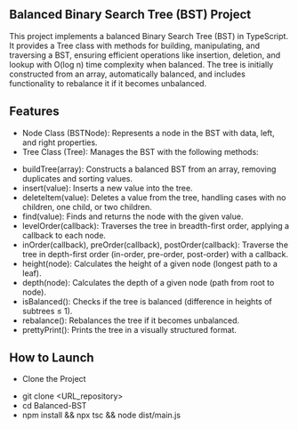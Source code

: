 ## Balanced Binary Search Tree (BST) Project
This project implements a balanced Binary Search Tree (BST) in TypeScript. It provides a Tree class with methods for building, manipulating, and traversing a BST, ensuring efficient operations like insertion, deletion, and lookup with O(log n) time complexity when balanced. The tree is initially constructed from an array, automatically balanced, and includes functionality to rebalance it if it becomes unbalanced.

## Features
* Node Class (BSTNode): Represents a node in the BST with data, left, and right properties.
* Tree Class (Tree): Manages the BST with the following methods:
- buildTree(array): Constructs a balanced BST from an array, removing duplicates and sorting values.
- insert(value): Inserts a new value into the tree.
- deleteItem(value): Deletes a value from the tree, handling cases with no children, one child, or two children.
- find(value): Finds and returns the node with the given value.
- levelOrder(callback): Traverses the tree in breadth-first order, applying a callback to each node.
- inOrder(callback), preOrder(callback), postOrder(callback): Traverse the tree in depth-first order (in-order, pre-order, post-order) with a  callback.
- height(node): Calculates the height of a given node (longest path to a leaf).
- depth(node): Calculates the depth of a given node (path from root to node).
- isBalanced(): Checks if the tree is balanced (difference in heights of subtrees ≤ 1).
- rebalance(): Rebalances the tree if it becomes unbalanced.
- prettyPrint(): Prints the tree in a visually structured format.

## How to Launch
* Clone the Project

- git clone <URL_repository>
- cd Balanced-BST
- npm install && npx tsc && node dist/main.js